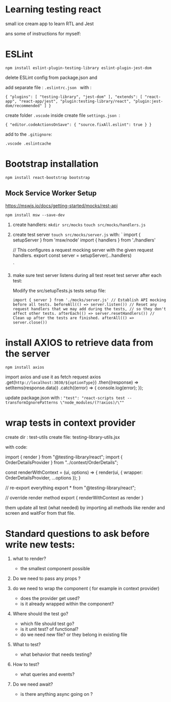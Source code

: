 # Learning testing react 
small ice cream app to learn RTL and Jest

ans some of instructions for myself:

# ESLint 
`npm install eslint-plugin-testing-library eslint-plugin-jest-dom `

delete ESLint config from package.json and 

add separate file : `.eslintrc.json ` with :

`{
    "plugins": [
        "testing-library",
        "jest-dom"
    ],
    "extends": [
        "react-app",
        "react-app/jest",
        "plugin:testing-library/react",
        "plugin:jest-dom/recommended"
    ]
}`

create folder `.vscode` inside create file `settings.json `:

`{
    "editor.codeActionsOnSave": { "source.fixAll.eslint": true }
}`

add to the `.gitignore`: 

`
.vscode
.eslintcache
`

# Bootstrap installation 

`npm install react-bootstrap bootstrap `

## Mock Service Worker Setup

https://mswjs.io/docs/getting-started/mocks/rest-api

`npm install msw --save-dev`

1. create handlers:
    `mkdir src/mocks`
    `touch src/mocks/handlers.js`

2.  create test server 
    `touch src/mocks/server.js`
    with:
    `
    import { setupServer } from 'msw/node'
    import { handlers } from './handlers'

    // This configures a request mocking server with the given request handlers.
    export const server = setupServer(...handlers)

    `

3.  make sure test server listens during all test reset test server after each test:
    
    Modify the src/setupTests.js tests setup file:

    `
    import { server } from './mocks/server.js'
    // Establish API mocking before all tests.
    beforeAll(() => server.listen())
    // Reset any request handlers that we may add during the tests,
    // so they don't affect other tests.
    afterEach(() => server.resetHandlers())
    // Clean up after the tests are finished.
    afterAll(() => server.close())
    `

# install AXIOS to retrieve data from the server

`npm install axios`

import axios and use it as fetch request 
axios
      .get(`http://localhost:3030/${optionType}`)
      .then((response) => setItems(response.data))
      .catch((error) => {
        console.log(error);
      });
      
update package.json with :
`"test": "react-scripts test --transformIgnorePatterns \"node_modules/(?!axios)/\""`

# wrap tests in context provider

create dir : test-utils
create file: testing-library-utils.jsx

with code:

import { render  } from "@testing-library/react";
import { OrderDetailsProvider } from "../context/OrderDetails";

const renderWithContext = (ui, options) => {
  render(ui, { wrapper: OrderDetailsProvider, ...options });
}

// re-export everything
export * from "@testing-library/react";

// override render method
export { renderWithContext as render }


them update all test (what needed) by importing all methods like render and screen and waitFor from that file. 


# Standard questions to ask before write new tests:

1. what to render? 
    - the smallest component possible 

2. Do we need to pass any props ? 

3. do we need to wrap the component ( for example in context provider)
    - does the provider get used? 
    - is it already wrapped within the component?

4. Where should the test go? 
    - which file should test go? 
    - is it unit test? of functional?
    - do we need new file? or they belong in existing file

5. What to test? 
    - what behavior that needs testing?

6. How to test? 
    - what queries and events? 

7. Do we need await? 
    - is there anything async going on ?
